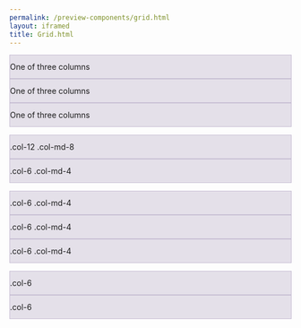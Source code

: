 ```yaml
--- 
permalink: /preview-components/grid.html
layout: iframed 
title: Grid.html
---
```


<div class="grid-example">
  <div class="container">
    <div class="row">
      <div class="col-sm">
        One of three columns
      </div>
      <div class="col-sm">
        One of three columns
      </div>
      <div class="col-sm">
        One of three columns
      </div>
    </div>
  </div>
</div>

<!-- Stack the columns on mobile by making one full-width and the other half-width -->
<div class="grid-example">
  <div class="container">
    <div class="row">
      <div class="col-12 col-md-8">.col-12 .col-md-8</div>
      <div class="col-6 col-md-4">.col-6 .col-md-4</div>
    </div>
  </div>
</div>

<!-- Columns start at 50% wide on mobile and bump up to 33.3% wide on desktop -->
<div class="grid-example">
  <div class="container">
    <div class="row">
      <div class="col-6 col-md-4">.col-6 .col-md-4</div>
      <div class="col-6 col-md-4">.col-6 .col-md-4</div>
      <div class="col-6 col-md-4">.col-6 .col-md-4</div>
    </div>
  </div>
</div>

<!-- Columns are always 50% wide, on mobile and desktop -->
<div class="grid-example">
  <div class="container">
    <div class="row">
      <div class="col-6">.col-6</div>
      <div class="col-6">.col-6</div>
    </div>
  </div>
</div>


<style scoped>
.grid-example {
  margin-bottom: 1em;
}
.grid-example>.row>.col,
.grid-example .row>[class^=col-] {
  padding-top: .75rem;
  padding-bottom: .75rem;
  background-color: rgba(86,61,124,.15);
  border: 1px solid rgba(86,61,124,.2);
}

</style>

